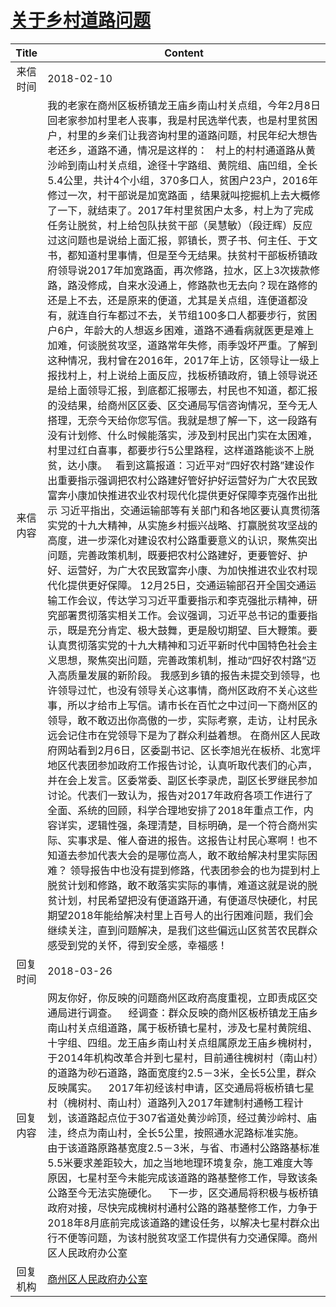 # <a href="http://www.shangluo.gov.cn/zmhd/ldxxxx.jsp?urltype=leadermail.LeaderMailContentUrl&wbtreeid=1112&leadermailid=4553">关于乡村道路问题</a>
| Title |                                                                                                                                                                                                                                                                                                                                                                                                                                                                                                                                                                                                                                                                                                                                                                                                        Content                                                                                                                                                                                                                                                                                                                                                                                                                                                                                                                                                                                                                                                                                                                                                                                                         |
|:-----:|------------------------------------------------------------------------------------------------------------------------------------------------------------------------------------------------------------------------------------------------------------------------------------------------------------------------------------------------------------------------------------------------------------------------------------------------------------------------------------------------------------------------------------------------------------------------------------------------------------------------------------------------------------------------------------------------------------------------------------------------------------------------------------------------------------------------------------------------------------------------------------------------------------------------------------------------------------------------------------------------------------------------------------------------------------------------------------------------------------------------------------------------------------------------------------------------------------------------------------------------------------------------------------------------------------------------------------------------------------------------------------------------------------------------------------------------------------------------------------------------------------------------------------------------------------------------------------------------------------------------|
| 来信时间  | 2018-02-10                                                                                                                                                                                                                                                                                                                                                                                                                                                                                                                                                                                                                                                                                                                                                                                                                                                                                                                                                                                                                                                                                                                                                                                                                                                                                                                                                                                                                                                                                                                                                                                                             |
| 来信内容  | 我的老家在商州区板桥镇龙王庙乡南山村关点组，今年2月8日回老家参加村里老人丧事，我是村民选举代表，也是村里贫困户，村里的乡亲们让我咨询村里的道路问题，村民年纪大想告老还乡，道路不通，情况是这样的：   村上的村村通道路从黄沙岭到南山村关点组，途径十字路组、黄院组、庙凹组，全长5.4公里，共计4个小组，370多口人，贫困户23户，2016年修过一次，村干部说是加宽路面 ，结果就叫挖掘机上去大概修了一下，就结束了。2017年村里贫困户太多，村上为了完成任务让脱贫，村上给包队扶贫干部（吴慧敏）（段迂辉）反应过这问题也是说给上面汇报，郭镇长，贾子书、何主任、于文书，都知道村里事情，但是至今无结果。扶贫村干部板桥镇政府领导说2017年加宽路面，再次修路，拉水，区上3次拨款修路，路没修成，自来水没通上，修路款也无去向？现在路修的还是上不去，还是原来的便道，尤其是关点组，连便道都没有，就连自行车都过不去，关节组100多口人都要步行，贫困户6户，年龄大的人想返乡困难，道路不通看病就医更是难上加难，何谈脱贫攻坚，道路常年失修，雨季毁坏严重。了解到这种情况，我村曾在2016年，2017年上访，区领导让一级上报找村上，村上说给上面反应，找板桥镇政府，镇上领导说还是给上面领导汇报，到底都汇报哪去，村民也不知道，都汇报的没结果，给商州区区委、区交通局写信咨询情况，至今无人搭理，无奈今天给你您写信。我就是想了解一下，这一段路有没有计划修、什么时候能落实，涉及到村民出门实在太困难，村里过红白喜事，都要步行5公里路程，这样道路能谈不上脱贫，达小康。   看到这篇报道：习近平对“四好农村路”建设作出重要指示强调把农村公路建好管好护好运营好为广大农民致富奔小康加快推进农业农村现代化提供更好保障李克强作出批示 习近平指出，交通运输部等有关部门和各地区要认真贯彻落实党的十九大精神，从实施乡村振兴战略、打赢脱贫攻坚战的高度，进一步深化对建设农村公路重要意义的认识，聚焦突出问题，完善政策机制，既要把农村公路建好，更要管好、护好、运营好，为广大农民致富奔小康、为加快推进农业农村现代化提供更好保障。 12月25日，交通运输部召开全国交通运输工作会议，传达学习习近平重要指示和李克强批示精神，研究部署贯彻落实相关工作。会议强调，习近平总书记的重要指示，既是充分肯定、极大鼓舞，更是殷切期望、巨大鞭策。要认真贯彻落实党的十九大精神和习近平新时代中国特色社会主义思想，聚焦突出问题，完善政策机制，推动“四好农村路”迈入高质量发展的新阶段。 我感到乡镇的报告未提交到领导，也许领导过忙，也没有领导关心这事情，商州区政府不关心这些事，所以才给市上写信。请市长在百忙之中过问一下商州区的领导，敢不敢迈出你高傲的一步，实际考察，走访，让村民永远会记住市在党领导下是为了群众利益着想。 在商州区人民政府网站看到2月6日，区委副书记、区长李旭光在板桥、北宽坪地区代表团参加政府工作报告讨论，认真听取代表们的心声，并在会上发言。区委常委、副区长李录虎，副区长罗继民参加讨论。代表们一致认为，报告对2017年政府各项工作进行了全面、系统的回顾，科学合理地安排了2018年重点工作，内容详实，逻辑性强，条理清楚，目标明确，是一个符合商州实际、实事求是、催人奋进的报告。这报告让村民心寒啊！也不知道去参加代表大会的是哪位高人，敢不敢给解决村里实际困难？ 领导报告中也没有提到修路，代表团参会的也为提到村上脱贫计划和修路，敢不敢落实实际的事情，难道这就是说的脱贫计划，村民希望把没有便道路开通，有便道尽快硬化，村民期望2018年能给解决村里上百号人的出行困难问题，我们会继续关注，直到问题解决，是我们这些偏远山区贫苦农民群众感受到党的关怀，得到安全感，幸福感！ |
| 回复时间  | 2018-03-26                                                                                                                                                                                                                                                                                                                                                                                                                                                                                                                                                                                                                                                                                                                                                                                                                                                                                                                                                                                                                                                                                                                                                                                                                                                                                                                                                                                                                                                                                                                                                                                                             |
| 回复内容  | 网友你好，你反映的问题商州区政府高度重视，立即责成区交通局进行调查。    经调查：群众反映的商州区板桥镇龙王庙乡南山村关点组道路，属于板桥镇七星村，涉及七星村黄院组、十字组、四组。龙王庙乡南山村关点组属原龙王庙乡槐树村，于2014年机构改革合并到七星村，目前通往槐树村（南山村）的道路为砂石道路，路面宽度约2.5－3米，全长5公里，群众反映属实。    2017年初经该村申请，区交通局将板桥镇七星村（槐树村、南山村）道路列入2017年建制村通畅工程计划，该道路起点位于307省道处黄沙岭顶，经过黄沙岭村、庙洼，终点为南山村，全长5公里，按照通水泥路标准实施。    由于该道路原路基宽度2.5－3米，与省、市通村公路路基标准5.5米要求差距较大，加之当地地理环境复杂，施工难度大等原因，七星村至今未能完成该道路的路基整修工作，导致该条公路至今无法实施硬化。    下一步，区交通局将积极与板桥镇政府对接，尽快完成槐树村通村公路的路基整修工作，力争于2018年8月底前完成该道路的建设任务，以解决七星村群众出行不便等问题，为该村脱贫攻坚工作提供有力交通保障。商州区人民政府办公室                                                                                                                                                                                                                                                                                                                                                                                                                                                                                                                                                                                                                                                                                                                                                                                                                                                                                                                                                                                                                                                                                                             |
| 回复机构  | <a href="../../categories/agencies/商州区人民政府办公室.md">商州区人民政府办公室</a>                                                                                                                                                                                                                                                                                                                                                                                                                                                                                                                                                                                                                                                                                                                                                                                                                                                                                                                                                                                                                                                                                                                                                                                                                                                                                                                                                                                                                                                                                                                                                         |